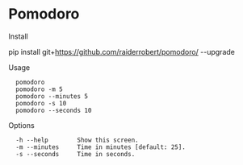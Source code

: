 # Pomodoro

Install

  pip install git+https://github.com/raiderrobert/pomodoro/ --upgrade
    
  
Usage

      pomodoro
      pomodoro -m 5 
      pomodoro --minutes 5
      pomodoro -s 10 
      pomodoro --seconds 10 
    
Options

      -h --help        Show this screen.
      -m --minutes     Time in minutes [default: 25].
      -s --seconds     Time in seconds.
